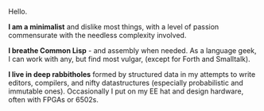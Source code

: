 Hello.

**I am a minimalist** and dislike most things, with a level of passion commensurate with the needless complexity involved.

**I breathe Common Lisp** - and assembly when needed.  As a language geek, I can work with any, but find most vulgar, (except for Forth and Smalltalk).

**I live in deep rabbitholes** formed by structured data in my attempts to write editors, compilers, and nifty datastructures (especially probabilistic and immutable ones).  Occasionally I put on my EE hat and design hardware, often with FPGAs or 6502s.  
<!--
**stacksmith/stacksmith** is a ✨ _special_ ✨ repository because its `README.md` (this file) appears on your GitHub profile.

Here are some ideas to get you started:

- 🔭 I’m currently working on ...
- 🌱 I’m currently learning ...
- 👯 I’m looking to collaborate on ...
- 🤔 I’m looking for help with ...
- 💬 Ask me about ...
- 📫 How to reach me: ...
- 😄 Pronouns: ...
- ⚡ Fun fact: ...
-->
